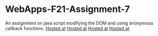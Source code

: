 # WebApps-F21-Assignment-7
An assignment on java script modifying the DOM and using anonymous callback functions.
[Hosted at](https://44-563-webapps-f21.github.io/webapps-f21-assignment-7-bhavana51197/)
[Hosted at](https://44-563-webapps-f21.github.io/webapps-f21-assignment-7-bhavana51197/search.html)
[Hosted at](https://44-563-webapps-f21.github.io/webapps-f21-assignment-7-bhavana51197/reaction.html)
[Hosted at](https://44-563-webapps-f21.github.io/webapps-f21-assignment-7-bhavana51197/stack.html)